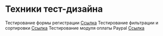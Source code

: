 # Техники тест-дизайна
 Тестирование формы регистрации
[Ссылка](https://docs.google.com/spreadsheets/d/15zDzY7VhWb6csxGSNxdpoK5BiKlIOWCET_YZ_ojqBz0/edit?usp=sharing)
Тестирование фильтрации и сортировки
[Ссылка](https://docs.google.com/spreadsheets/d/1-e79-HF80mshllfiS8kVLbHlxzQDzekpZcki1wYRVbw/edit?usp=sharing)
Тестирование модуля оплаты Paypal
[Ссылка](https://docs.google.com/spreadsheets/d/1aCBfvlA3LtB28PNOhyunJdmZJY8gAEAKqIy7pCxkCJE/edit?usp=sharing)

